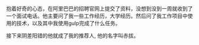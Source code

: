 抱着好奇的心态，在阿里巴巴的招聘官网上提交了资料，没想到没到一周就收到了一个面试电话。他主要问了我一些工作经历，大学经历。然后问了我工作项目中使用的技术，以及其中我使用gulp完成了什么任务。

接下来阴差阳错的他就成了我的推荐人, 他的名字叫赤拔。